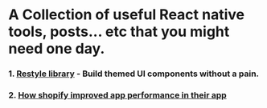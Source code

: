 # A Collection of useful React native tools, posts... etc that you might need one day.

### 1. [Restyle library](https://shopify.github.io/restyle/) - Build themed UI components without a pain.

### 2. [How shopify improved app performance in their app](https://shopify.engineering/improving-shopify-app-s-performance)
